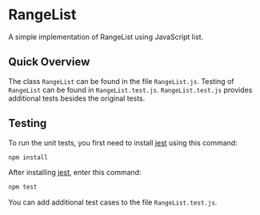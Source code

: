 # RangeList

A simple implementation of RangeList using JavaScript list.

## Quick Overview

The class `RangeList` can be found in the file `RangeList.js`. Testing of `RangeList` can be found in `RangeList.test.js`. `RangeList.test.js` provides additional tests besides the original tests.

## Testing

To run the unit tests, you first need to install [jest](https://jestjs.io) using this command:

```sh
npm install
```

After installing [jest](https://jestjs.io), enter this command:

```sh
npm test
```

You can add additional test cases to the file `RangeList.test.js`.
